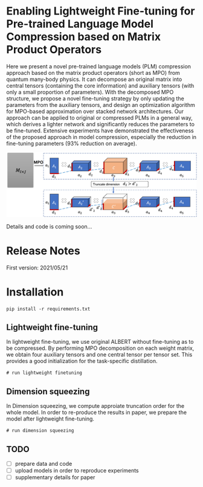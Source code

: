 # Enabling Lightweight Fine-tuning for Pre-trained Language Model Compression based on Matrix Product Operators
Here we present a novel pre-trained language models (PLM) compression approach based on the matrix product operators (short as MPO) from quantum many-body physics.
It can decompose an original matrix into central tensors (containing the core information) and auxiliary tensors (with only a small proportion of parameters). With the decomposed MPO structure, we propose a novel fine-tuning strategy by only updating the parameters from the auxiliary tensors, and design an optimization algorithm for MPO-based approximation over stacked network architectures. Our approach can be applied to original or compressed PLMs in a general way, which derives a lighter network and significantly reduces the parameters to be fine-tuned. 
 Extensive experiments have demonstrated the effectiveness of the proposed approach in model compression, especially the reduction in fine-tuning parameters (93% reduction on average).

 ![image](images/fig-MPO.png)
 
Details and code is coming soon...
 # Release Notes
 First version: 2021/05/21

 # Installation
 ```shell
pip install -r requirements.txt
 ```
## Lightweight fine-tuning
In lightweight fine-tuning, we use original ALBERT without fine-tuning as to be compressed. By performing MPO decomposition on each weight matrix, we obtain four auxiliary tensors and one central tensor per tensor set. This provides a good initialization for the task-specific distillation.

```shell
# run lightweight finetuning
```
## Dimension squeezing
In Dimension squeezing, we compute approiate truncation order for the whole model. In order to re-produce the results in paper, we prepare the model after lightweight fine-tuning.

```shell
# run dimension squeezing
```

## TODO
- [ ] prepare data and code
- [ ] upload models in order to reproduce experiments
- [ ] supplementary details for paper
